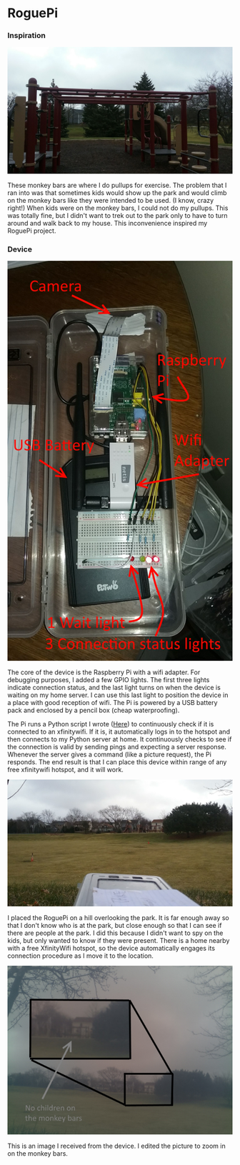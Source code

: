 # RoguePi

### Inspiration

![Monkey Bars](Pictures/Monkey%20Bars.jpg)

These monkey bars are where I do pullups for exercise. The problem that I ran into was that sometimes kids would show up the park and would climb on the monkey bars like they were intended to be used. (I know, crazy right!) When kids were on the monkey bars, I could not do my pullups. This was totally fine, but I didn't want to trek out to the park only to have to turn around and walk back to my house. This inconvenience inspired my RoguePi project.

### Device

![Device Overview](Pictures/Device%20Overview.jpg)

The core of the device is the Raspberry Pi with a wifi adapter. For debugging purposes, I added a few GPIO lights. The first three lights indicate connection status, and the last light turns on when the device is waiting on my home server. I can use this last light to position the device in a place with good reception of wifi. The Pi is powered by a USB battery pack and enclosed by a pencil box (cheap waterproofing).

The Pi runs a Python script I wrote ([Here](RoguePi/RoguePi.py)) to continuously check if it is connected to an xfinitywifi. If it is, it automatically logs in to the hotspot and then connects to my Python server at home. It continuously checks to see if the connection is valid by sending pings and expecting a server response. Whenever the server gives a command (like a picture request), the Pi responds. The end result is that I can place this device within range of any free xfinitywifi hotspot, and it will work.

![RoguePi on the hill](Pictures/RoguePi%20on%20the%20hill.jpg)

I placed the RoguePi on a hill overlooking the park. It is far enough away so that I don't know who is at the park, but close enough so that I can see if there are people at the park. I did this because I didn't want to spy on the kids, but only wanted to know if they were present. There is a home nearby with a free XfinityWifi hotspot, so the device automatically engages its connection procedure as I move it to the location.

![](Pictures/Device%20Image.jpg)

This is an image I received from the device. I edited the picture to zoom in on the monkey bars.